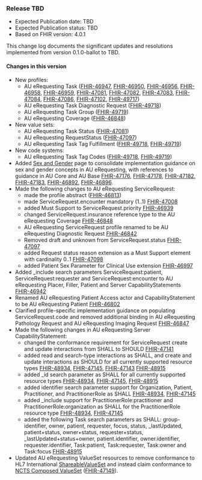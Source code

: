 ### Release TBD
- Expected Publication date: TBD
- Expected Publication status: TBD
- Based on FHIR version: 4.0.1

This change log documents the significant updates and resolutions implemented from version 0.1.0-ballot to TBD.

#### Changes in this version
- New profiles: 
  - AU eRequesting Task ([FHIR-46947](https://jira.hl7.org/browse/FHIR-46947), [FHIR-46950](https://jira.hl7.org/browse/FHIR-46950), [FHIR-46956](https://jira.hl7.org/browse/FHIR-46956), [FHIR-46958](https://jira.hl7.org/browse/FHIR-46958), [FHIR-46959](https://jira.hl7.org/browse/FHIR-46959), [FHIR-47081](https://jira.hl7.org/browse/FHIR-47081), [FHIR-47082](https://jira.hl7.org/browse/FHIR-47082), [FHIR-47083](https://jira.hl7.org/browse/FHIR-47083), [FHIR-47084](https://jira.hl7.org/browse/FHIR-47084), [FHIR-47086](https://jira.hl7.org/browse/FHIR-47086), [FHIR-47102](https://jira.hl7.org/browse/FHIR-47102), [FHIR-49717](https://jira.hl7.org/browse/FHIR-49717))
  - AU eRequesting Task Diagnostic Request ([FHIR-49718](https://jira.hl7.org/browse/FHIR-49718))
  - AU eRequesting Task Group ([FHIR-49719](https://jira.hl7.org/browse/FHIR-49719))
  - AU eRequesting Coverage ([FHIR-46848](https://jira.hl7.org/browse/FHIR-46848))
- New value sets:
  - AU eRequesting Task Status ([FHIR-47081](https://jira.hl7.org/browse/FHIR-47081))
  - AU eRequesting RequestStatus ([FHIR-47097](https://jira.hl7.org/browse/FHIR-47097))
  - AU eRequesting Task Tag Fulfillment ([FHIR-49718](https://jira.hl7.org/browse/FHIR-49718), [FHIR-49719](https://jira.hl7.org/browse/FHIR-49719))
- New code systems:
  - AU eRequesting Task Tag Codes ([FHIR-49718](https://jira.hl7.org/browse/FHIR-49718), [FHIR-49719](https://jira.hl7.org/browse/FHIR-49719))
- Added [Sex and Gender](sex-and-gender.html) page to consolidate implementation guidance on sex and gender concepts in AU eRequesting, with references to guidance in AU Core and AU Base [FHIR-47176](https://jira.hl7.org/browse/FHIR-47176), [FHIR-47178](https://jira.hl7.org/browse/FHIR-47178), [FHIR-47182](https://jira.hl7.org/browse/FHIR-47182), [FHIR-47183](https://jira.hl7.org/browse/FHIR-47183), [FHIR-46892](https://jira.hl7.org/browse/FHIR-46892), [FHIR-46896](https://jira.hl7.org/browse/FHIR-46896).
- Made the following changes to AU eRequesting ServiceRequest:
  - made the profile abstract ([FHIR-46813](https://jira.hl7.org/browse/FHIR-46813))
  - made ServiceRequest.encounter mandatory (1..1) [FHIR-47008](https://jira.hl7.org/browse/FHIR-47008)
  - added Must Support to ServiceRequest.priority [FHIR-46939](https://jira.hl7.org/browse/FHIR-46939)
  - changed ServiceRequest.insurance reference type to the AU eRequesting Coverage [FHIR-46848](https://jira.hl7.org/browse/FHIR-46848)
  - AU eRequesting ServiceRequest profile renamed to be AU eRequesting Diagnostic Request [FHIR-46842](https://jira.hl7.org/browse/FHIR-46842)
  - Removed draft and unknown from ServiceRequest.status [FHIR-47097](https://jira.hl7.org/browse/FHIR-47097)
  - added Request status reason extension as a Must Support element with cardinality 0..1 [FHIR-47098](https://jira.hl7.org/browse/FHIR-47098)
  - added Patient Sex Parameter for Clinical Use extension [FHIR-46997](https://jira.hl7.org/browse/FHIR-46997)
- Added _include search parameters ServiceRequest:patient, ServiceRequest:requester and ServiceRequest:encounter to AU eRequesting Placer, Filler, Patient and Server CapabilityStatements [FHIR-46942](https://jira.hl7.org/browse/FHIR-46942)
- Renamed AU eRequesting Patient Access actor and CapabilityStatement to be AU eRequesting Patient [FHIR-46802](https://jira.hl7.org/browse/FHIR-46802)
- Clarified profile-specific implementation guidance on populating ServiceRequest.code and removed additional binding in AU eRequesting Pathology Request and AU eRequesting Imaging Request [FHIR-46847](https://jira.hl7.org/browse/FHIR-46847)
- Made the following changes in AU eRequesting Server CapabilityStatement:
  - changed the conformance requirement for ServiceRequest create and update interactions from SHALL to SHOULD [FHIR-47141](https://jira.hl7.org/browse/FHIR-47141)
  - added read and search-type interactions as SHALL, and create and update interactions as SHOULD for all currently supported resource types [FHIR-48934](https://jira.hl7.org/browse/FHIR-48934), [FHIR-47145](https://jira.hl7.org/browse/FHIR-47145), [FHIR-47143](https://jira.hl7.org/browse/FHIR-47143) [FHIR-48915](https://jira.hl7.org/browse/FHIR-48915)
  - added _id search parameter as SHALL for all currently supported resource types [FHIR-48934](https://jira.hl7.org/browse/FHIR-48934), [FHIR-47145](https://jira.hl7.org/browse/FHIR-47145), [FHIR-48915](https://jira.hl7.org/browse/FHIR-48915)
  - added identifier search parameter support for Organization, Patient, Practitioner, and PractitionerRole as SHALL [FHIR-48934](https://jira.hl7.org/browse/FHIR-48934), [FHIR-47145](https://jira.hl7.org/browse/FHIR-47145)
  - added _include support for PractitionerRole:practitioner and PractitionerRole:organization as SHALL for the PractitionerRole resource type [FHIR-48934](https://jira.hl7.org/browse/FHIR-48934), [FHIR-47145](https://jira.hl7.org/browse/FHIR-47145)
  - added the following Task search parameters as SHALL: group-identifier, owner, patient, requester, focus, status, _lastUpdated, patient+status, owner+status, requester+status, _lastUpdated+status+owner, patient.identifier, owner.identifier, requester.identifier, Task:patient, Task:requester, Task:owner and Task:focus [FHIR-48915](https://jira.hl7.org/browse/FHIR-48915)
- Updated AU eRequesting ValueSet resources to remove conformance to HL7 International <a href="http://hl7.org/fhir/StructureDefinition/shareablevalueset">ShareableValueSet</a> and instead claim conformance to <a href="https://healthterminologies.gov.au/fhir/StructureDefinition/composed-value-set-4"> NCTS Composed ValueSet</a> (<a href="https://jira.hl7.org/browse/FHIR-47149">FHIR-47149</a>).